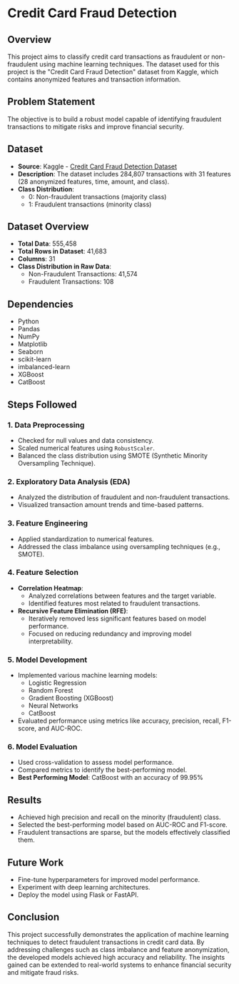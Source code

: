 # Credit Card Fraud Detection

## Overview
This project aims to classify credit card transactions as fraudulent or non-fraudulent using machine learning techniques. The dataset used for this project is the "Credit Card Fraud Detection" dataset from Kaggle, which contains anonymized features and transaction information.

## Problem Statement
The objective is to build a robust model capable of identifying fraudulent transactions to mitigate risks and improve financial security.

## Dataset
- **Source**: Kaggle - [Credit Card Fraud Detection Dataset](https://www.kaggle.com/mlg-ulb/creditcardfraud)
- **Description**: The dataset includes 284,807 transactions with 31 features (28 anonymized features, time, amount, and class).
- **Class Distribution**:
  - 0: Non-fraudulent transactions (majority class)
  - 1: Fraudulent transactions (minority class)

## Dataset Overview
- **Total Data**: 555,458
- **Total Rows in Dataset**: 41,683
- **Columns**: 31
- **Class Distribution in Raw Data**:
  - Non-Fraudulent Transactions: 41,574
  - Fraudulent Transactions: 108

## Dependencies
- Python
- Pandas
- NumPy
- Matplotlib
- Seaborn
- scikit-learn
- imbalanced-learn
- XGBoost
- CatBoost
  
## Steps Followed

### 1. Data Preprocessing
- Checked for null values and data consistency.
- Scaled numerical features using `RobustScaler`.
- Balanced the class distribution using SMOTE (Synthetic Minority Oversampling Technique).

### 2. Exploratory Data Analysis (EDA)
- Analyzed the distribution of fraudulent and non-fraudulent transactions.
- Visualized transaction amount trends and time-based patterns.

### 3. Feature Engineering
- Applied standardization to numerical features.
- Addressed the class imbalance using oversampling techniques (e.g., SMOTE).

### 4. Feature Selection
- **Correlation Heatmap**:
  - Analyzed correlations between features and the target variable.
  - Identified features most related to fraudulent transactions.
- **Recursive Feature Elimination (RFE)**:
  - Iteratively removed less significant features based on model performance.
  - Focused on reducing redundancy and improving model interpretability.

### 5. Model Development
- Implemented various machine learning models:
  - Logistic Regression
  - Random Forest
  - Gradient Boosting (XGBoost)
  - Neural Networks
  - CatBoost
- Evaluated performance using metrics like accuracy, precision, recall, F1-score, and AUC-ROC.

### 6. Model Evaluation
- Used cross-validation to assess model performance.
- Compared metrics to identify the best-performing model.
- **Best Performing Model**: CatBoost with an accuracy of 99.95%

## Results
- Achieved high precision and recall on the minority (fraudulent) class.
- Selected the best-performing model based on AUC-ROC and F1-score.
- Fraudulent transactions are sparse, but the models effectively classified them.

## Future Work
- Fine-tune hyperparameters for improved model performance.
- Experiment with deep learning architectures.
- Deploy the model using Flask or FastAPI.

## Conclusion
This project successfully demonstrates the application of machine learning techniques to detect fraudulent transactions in credit card data. By addressing challenges such as class imbalance and feature anonymization, the developed models achieved high accuracy and reliability. The insights gained can be extended to real-world systems to enhance financial security and mitigate fraud risks.
